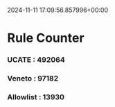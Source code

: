 2024-11-11 17:09:56.857996+00:00
# Rule Counter 
 ### UCATE : 492064

 ### Veneto : 97182

 ### Allowlist : 13930